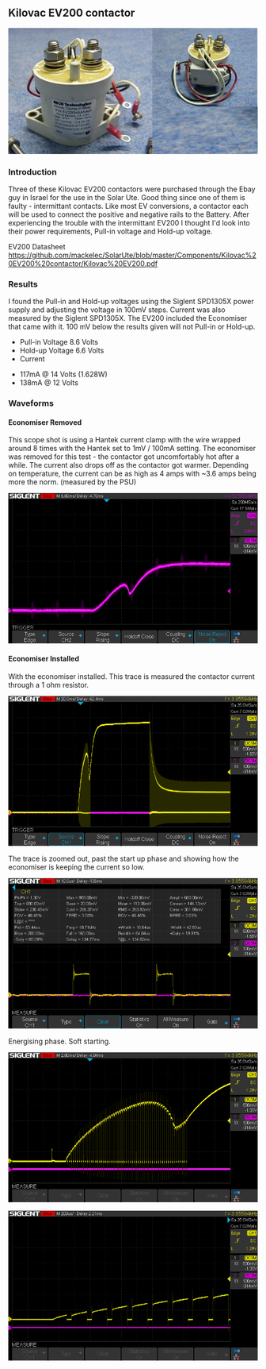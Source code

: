 ##  Kilovac EV200 contactor

![Kilovac EV200](https://github.com/mackelec/SolarUte/blob/master/Components/Kilovac%20EV200%20contactor/kilovac_3_60.jpg)


### Introduction

Three of these Kilovac EV200 contactors were purchased through the Ebay guy in Israel for the use in the Solar Ute.  Good thing since one of them is faulty - intermittant contacts.  Like most EV conversions, a contactor each will be used to connect the positive and negative rails to the Battery.  After experiencing the trouble with the intermittant EV200 I thought I'd look into their power requirements, Pull-in voltage and Hold-up voltage.

EV200 Datasheet  https://github.com/mackelec/SolarUte/blob/master/Components/Kilovac%20EV200%20contactor/Kilovac%20EV200.pdf

### Results

I found the Pull-in and Hold-up voltages using the Siglent SPD1305X power supply and adjusting the voltage in 100mV steps.  Current was also measured by the Siglent SPD1305X.
The EV200 included the Economiser that came with it.
100 mV below the results given will not Pull-in or Hold-up.

 * Pull-in Voltage   8.6 Volts
 * Hold-up Voltage   6.6 Volts
 * Current
 - 117mA  @ 14 Volts (1.628W)
 - 138mA  @ 12 Volts 
 
 
### Waveforms

#### Economiser Removed

This scope shot is using a Hantek current clamp with the wire wrapped around 8 times with the Hantek set to 1mV / 100mA setting.
The economiser was removed for this test - the contactor got uncomfortably hot after a while.  The current also drops off as the contactor got warmer.  Depending on temperature, the current can be as high as 4 amps with ~3.6 amps being more the norm. (measured by the PSU)

![No Economiser](https://github.com/mackelec/SolarUte/blob/master/Components/Kilovac%20EV200%20contactor/SDS00001.png)




#### Economiser Installed


With the economiser installed.  This trace is measured the contactor current through a 1 ohm resistor.



![With Economiser](https://github.com/mackelec/SolarUte/blob/master/Components/Kilovac%20EV200%20contactor/SDS00003.png)



The trace is zoomed out, past the start up phase and showing how the economiser is keeping the current so low.

![With Economiser](https://github.com/mackelec/SolarUte/blob/master/Components/Kilovac%20EV200%20contactor/SDS00004.png)

Energising phase.  Soft starting.

![Start](https://github.com/mackelec/SolarUte/blob/master/Components/Kilovac%20EV200%20contactor/SDS00005.png)

![Start](https://github.com/mackelec/SolarUte/blob/master/Components/Kilovac%20EV200%20contactor/SDS00006.png)





